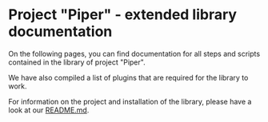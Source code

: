 # Project "Piper" - extended library documentation

On the following pages, you can find documentation for all steps and scripts
contained in the library of project "Piper".

We have also compiled a list of plugins that are required for the library to
work.

For information on the project and installation of the library, please have a
look at our [README.md][piper-pipelines-readme].


[piper-pipelines-readme]: https://github.com/SAP/jenkins-library/blob/master/README.md
